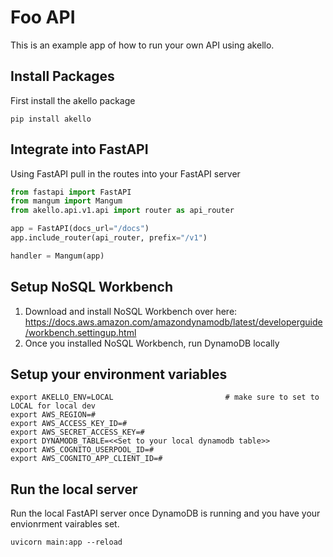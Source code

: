 # Foo API


This is an example app of how to run your own API using akello.

## Install Packages
First install the akello package
```commandline
pip install akello
```


## Integrate into FastAPI

Using FastAPI pull in the routes into your FastAPI server
```python
from fastapi import FastAPI
from mangum import Mangum
from akello.api.v1.api import router as api_router

app = FastAPI(docs_url="/docs")
app.include_router(api_router, prefix="/v1")

handler = Mangum(app)

```


## Setup NoSQL Workbench
1. Download and install NoSQL Workbench over here: https://docs.aws.amazon.com/amazondynamodb/latest/developerguide/workbench.settingup.html
2. Once you installed NoSQL Workbench, run DynamoDB locally

## Setup your environment variables

```commandline
export AKELLO_ENV=LOCAL                         # make sure to set to LOCAL for local dev
export AWS_REGION=#
export AWS_ACCESS_KEY_ID=#
export AWS_SECRET_ACCESS_KEY=#
export DYNAMODB_TABLE=<<Set to your local dynamodb table>>
export AWS_COGNITO_USERPOOL_ID=#
export AWS_COGNITO_APP_CLIENT_ID=#
```

## Run the local server

Run the local FastAPI server once DynamoDB is running and you have your envionrment vairables set.

```commandline
uvicorn main:app --reload
```